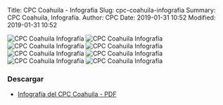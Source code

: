 Title: CPC Coahuila - Infografía
Slug: cpc-coahuila-infografia
Summary: CPC Coahuila, Infografía.
Author: CPC
Date: 2019-01-31 10:52
Modified: 2019-01-31 10:52


<img class="img-fluid" src="cpc-coahuila-infografia-01.png" alt="CPC Coahuila Infografía">
<img class="img-fluid" src="cpc-coahuila-infografia-02.png" alt="CPC Coahuila Infografía">
<img class="img-fluid" src="cpc-coahuila-infografia-00.png" alt="CPC Coahuila Infografía">
<img class="img-fluid" src="cpc-coahuila-infografia-03.png" alt="CPC Coahuila Infografía">
<img class="img-fluid" src="cpc-coahuila-infografia-00.png" alt="CPC Coahuila Infografía">
<img class="img-fluid" src="cpc-coahuila-infografia-04.png" alt="CPC Coahuila Infografía">
<img class="img-fluid" src="cpc-coahuila-infografia-00.png" alt="CPC Coahuila Infografía">
<img class="img-fluid" src="cpc-coahuila-infografia-05.png" alt="CPC Coahuila Infografía">

### Descargar

* [Infografía del CPC Coahuila - PDF](cpc-coahuila-infografia.pdf)
